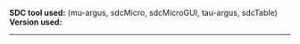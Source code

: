 **SDC tool used:** (mu-argus, sdcMicro, sdcMicroGUI, tau-argus, sdcTable)  
**Version used:**  

---

